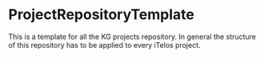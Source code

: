 # ProjectRepositoryTemplate
This is a template for all the KG projects repository. In general the structure of this repository has to be applied to every iTelos project.
